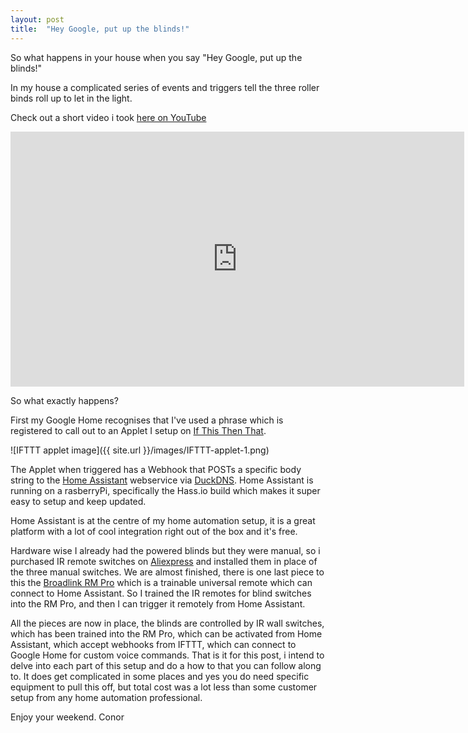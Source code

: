 ```yaml
---
layout: post
title:  "Hey Google, put up the blinds!"
---
```


So what happens in your house when you say "Hey Google, put up the blinds!"

In my house a complicated series of events and triggers tell the three roller binds roll up to let in the light. 

Check out a short video i took <a href="https://youtu.be/gsLj6woppl0"> here on YouTube</a>
<iframe width="726" height="408" src="https://www.youtube.com/embed/gsLj6woppl0" frameborder="0" allow="autoplay; encrypted-media" allowfullscreen></iframe>

So what exactly happens?

First my Google Home recognises that I've used a phrase which is registered to call out to an Applet I setup on <a href="https://ifttt.com"> If This Then That</a>. 

![IFTTT applet image]({{ site.url }}/images/IFTTT-applet-1.png)

The Applet when triggered has a Webhook that POSTs a specific body string to the <a href="https://www.home-assistant.io">Home Assistant</a> webservice via <a href="https://www.duckdns.org/">DuckDNS</a>. Home Assistant is running on a rasberryPi, specifically the Hass.io build which makes it super easy to setup and keep updated.

Home Assistant is at the centre of my home automation setup, it is a great platform with a lot of cool integration right out of the box and it's free. 

Hardware wise I already had the powered blinds but they were manual, so i purchased IR remote switches on <a href="https://www.aliexpress.com/">Aliexpress</a> and installed them in place of the three manual switches. We are almost finished, there is one last piece to this the <a href="http://www.ibroadlink.com/rmPro/">Broadlink RM Pro</a> which is a trainable universal remote which can connect to Home Assistant. So I trained the IR remotes for blind switches into the RM Pro, and then I can trigger it remotely from Home Assistant.

All the pieces are now in place, the blinds are controlled by IR wall switches, which has been trained into the RM Pro, which can be activated from Home Assistant, which accept webhooks from IFTTT, which can connect to Google Home for custom voice commands. That is it for this post, i intend to delve into each part of this setup and do a how to that you can follow along to. It does get complicated in some places and yes you do need specific equipment to pull this off, but total cost was a lot less than some customer setup from any home automation professional.

Enjoy your weekend.
Conor

